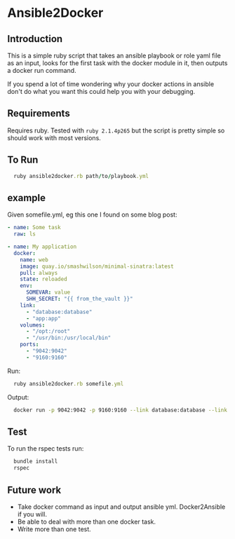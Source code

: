 # Ansible2Docker

## Introduction

This is a simple ruby script that takes an ansible playbook or role yaml file as an input, looks for the first task with the docker module in it, then outputs a docker run command.

If you spend a lot of time wondering why your docker actions in ansible don't do what you want this could help you with your debugging. 

## Requirements

Requires ruby. Tested with `ruby 2.1.4p265` but the script is pretty simple so should work with most versions.

## To Run

```ruby
  ruby ansible2docker.rb path/to/playbook.yml
```

## example

Given somefile.yml, eg this one I found on some blog post:

```yml
- name: Some task
  raw: ls

- name: My application
  docker:
    name: web
    image: quay.io/smashwilson/minimal-sinatra:latest
    pull: always
    state: reloaded
    env:
      SOMEVAR: value
      SHH_SECRET: "{{ from_the_vault }}"
    link:
      - "database:database"
      - "app:app"
    volumes:
      - "/opt:/root"
      - "/usr/bin:/usr/local/bin"
    ports:
      - "9042:9042"
      - "9160:9160"
```

Run:

```ruby
  ruby ansible2docker.rb somefile.yml
```

Output:

```sh
  docker run -p 9042:9042 -p 9160:9160 --link database:database --link app:app -v /opt:/root -v /usr/bin:/usr/local/bin --name web -e SOMEVAR:value -e SHH_SECRET:{{ from_the_vault }} quay.io/smashwilson/minimal-sinatra:latest
```

## Test

To run the rspec tests run:

```sh
  bundle install
  rspec
```

## Future work

* Take docker command as input and output ansible yml. Docker2Ansible if you will.
* Be able to deal with more than one docker task.
* Write more than one test.
